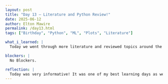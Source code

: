 ```yaml
---
layout: post
title: "Day 13 – Literature and Python Review!"
date: 2025-06-12
author: Elton Mawire
permalink: /day13.html
tags: ["Birthday", "Python", "ML", "Plots", "Literature"]

what_i_learned: |
  Today we went through more literature and reviewed topics around the use of AI and ML in the monitoring of pollution. We started by critiquing papers we had found yesterday, which focused on Aerosol lifecycles and then started working on finding ones relating AI and ML to monitoring pollution. The rest of the after lunch period was dedicated to a lot of fun programming in pyhton and plotting various graphs using pandas. We also started talking about how our data can be used to train machine learning models! 

blockers: |
  No Blockers.

reflection: |
  Today was very informative! It was one of my best learning days as we tied everything we are doing into creatig a realistic ML mpodel. Going through literature to see what others did to solve similar problems was very helpful in creating the best mindset for me to understand the information we went through in our python time. I aslo realized the inportance of getting enough sleep, drinking water, and taking short naps after lunch in inmproving my concentration!
---
```

